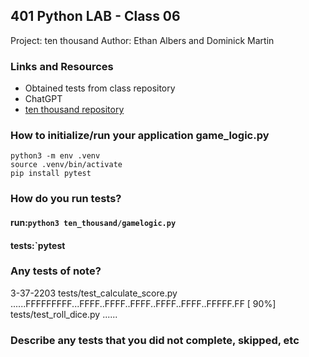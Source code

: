 ## 401 Python LAB - Class 06
Project: ten thousand 
Author: Ethan Albers and Dominick Martin

### Links and Resources
- Obtained tests from class repository 
- ChatGPT 
- [ten thousand repository](https://github.com/ekalbers/ten-thousand.git)



### How to initialize/run your application  game_logic.py
~~~
python3 -m env .venv
source .venv/bin/activate
pip install pytest
~~~


### How do you run tests?

#### run:`python3 ten_thousand/gamelogic.py`
#### tests:`pytest





### Any tests of note?

3-37-2203
tests/test_calculate_score.py ......FFFFFFFFF...FFFF..FFFF..FFFF..FFFF..FFFF..FFFFF.FF                                                                                                                                                             [ 90%] 
tests/test_roll_dice.py ......   



### Describe any tests that you did not complete, skipped, etc


















